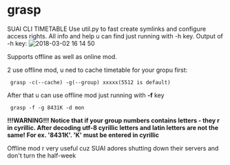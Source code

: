 # grasp
SUAI CLI TIMETABLE
Use util.py to fast create symlinks and configure access rights.
All info and help u can find just running with -h key.
Output of -h key:
![2018-03-02 16 14 50](https://user-images.githubusercontent.com/24477803/36900662-414bd6a0-1e35-11e8-98d9-cc57884a808c.png)



Supports offline as well as online mod.

2 use offline mod, u ned to cache timetable for your gropu first:

` grasp -c(--cache) -g(--group) xxxxx(5512 is default)`

After that u can use offline mod just running with **-f** key

` grasp -f -g 8431К -d mon`

**!!!WARNING!!! Notice that if your group numbers contains letters - they r in cyrillic. After decoding utf-8 cyrillic letters and latin letters are not the same! For ex. '8431К'. 'K' must be entered in cyrillic**

Offline mod r very useful cuz SUAI adores shutting down their servers and don't turn the half-week
